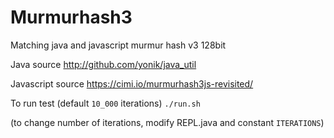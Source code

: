# Murmurhash3

Matching java and javascript murmur hash v3 128bit

Java source
http://github.com/yonik/java_util

Javascript source
https://cimi.io/murmurhash3js-revisited/

To run test (default `10_000` iterations)
`./run.sh`

(to change number of iterations, modify REPL.java and constant `ITERATIONS`)
